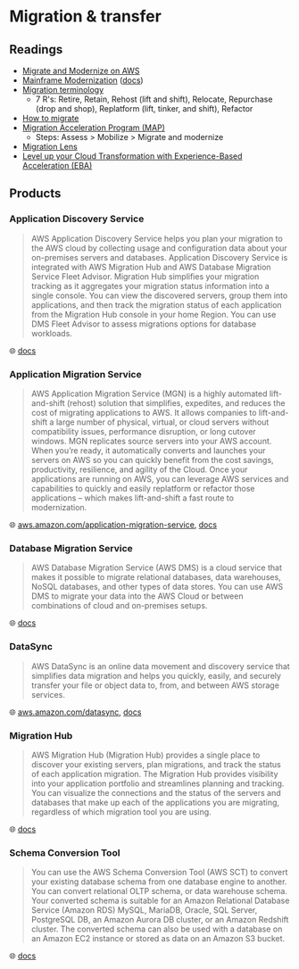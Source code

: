 # Migration & transfer

## Readings

* [Migrate and Modernize on AWS](https://aws.amazon.com/products/migration-and-transfer/)
* [Mainframe Modernization](https://aws.amazon.com/mainframe-modernization/) ([docs](https://docs.aws.amazon.com/m2/latest/userguide/what-is-m2.html))
* [Migration terminology](https://docs.aws.amazon.com/wellarchitected/latest/migration-lens/definitions.html#migration-terminology)
  * 7 R's: Retire, Retain, Rehost (lift and shift), Relocate, Repurchase (drop and shop), Replatform (lift, tinker, and shift), Refactor
* [How to migrate](https://aws.amazon.com/cloud-migration/how-to-migrate/)
* [Migration Acceleration Program (MAP)](https://aws.amazon.com/migration-acceleration-program/)
  * Steps: Assess > Mobilize > Migrate and modernize
* [Migration Lens](https://docs.aws.amazon.com/wellarchitected/latest/migration-lens/migration-lens.html)
* [Level up your Cloud Transformation with Experience-Based Acceleration (EBA)](https://aws.amazon.com/blogs/mt/level-up-your-cloud-transformation-with-experience-based-acceleration-eba/)

## Products

### Application Discovery Service

> AWS Application Discovery Service helps you plan your migration to the AWS cloud by collecting usage and configuration data about your on-premises servers and databases. Application Discovery Service is integrated with AWS Migration Hub and AWS Database Migration Service Fleet Advisor. Migration Hub simplifies your migration tracking as it aggregates your migration status information into a single console. You can view the discovered servers, group them into applications, and then track the migration status of each application from the Migration Hub console in your home Region. You can use DMS Fleet Advisor to assess migrations options for database workloads.

🌐 [docs](https://docs.aws.amazon.com/application-discovery/latest/userguide/what-is-appdiscovery.html)

### Application Migration Service

> AWS Application Migration Service (MGN) is a highly automated lift-and-shift (rehost) solution that simplifies, expedites, and reduces the cost of migrating applications to AWS. It allows companies to lift-and-shift a large number of physical, virtual, or cloud servers without compatibility issues, performance disruption, or long cutover windows. MGN replicates source servers into your AWS account. When you’re ready, it automatically converts and launches your servers on AWS so you can quickly benefit from the cost savings, productivity, resilience, and agility of the Cloud. Once your applications are running on AWS, you can leverage AWS services and capabilities to quickly and easily replatform or refactor those applications – which makes lift-and-shift a fast route to modernization.

🌐 [aws.amazon.com/application-migration-service](https://aws.amazon.com/application-migration-service/), [docs](https://docs.aws.amazon.com/mgn/latest/ug/what-is-application-migration-service.html)

### Database Migration Service

> AWS Database Migration Service (AWS DMS) is a cloud service that makes it possible to migrate relational databases, data warehouses, NoSQL databases, and other types of data stores. You can use AWS DMS to migrate your data into the AWS Cloud or between combinations of cloud and on-premises setups.

🌐 [docs](https://docs.aws.amazon.com/dms/latest/userguide/Welcome.html)

### DataSync

> AWS DataSync is an online data movement and discovery service that simplifies data migration and helps you quickly, easily, and securely transfer your file or object data to, from, and between AWS storage services.

🌐 [aws.amazon.com/datasync](https://aws.amazon.com/datasync/), [docs](https://docs.aws.amazon.com/datasync/latest/userguide/what-is-datasync.html)

### Migration Hub

> AWS Migration Hub (Migration Hub) provides a single place to discover your existing servers, plan migrations, and track the status of each application migration. The Migration Hub provides visibility into your application portfolio and streamlines planning and tracking. You can visualize the connections and the status of the servers and databases that make up each of the applications you are migrating, regardless of which migration tool you are using.

🌐 [docs](https://docs.aws.amazon.com/migrationhub/latest/ug/whatishub.html)

### Schema Conversion Tool

> You can use the AWS Schema Conversion Tool (AWS SCT) to convert your existing database schema from one database engine to another. You can convert relational OLTP schema, or data warehouse schema. Your converted schema is suitable for an Amazon Relational Database Service (Amazon RDS) MySQL, MariaDB, Oracle, SQL Server, PostgreSQL DB, an Amazon Aurora DB cluster, or an Amazon Redshift cluster. The converted schema can also be used with a database on an Amazon EC2 instance or stored as data on an Amazon S3 bucket.

🌐 [docs](https://docs.aws.amazon.com/SchemaConversionTool/latest/userguide/CHAP_Welcome.html)
